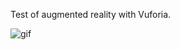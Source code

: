 Test of augmented reality with Vuforia.

![gif](https://github.com/djdasha/CC/blob/master/Vuforia_test/giphy-downsized-large.gif)
